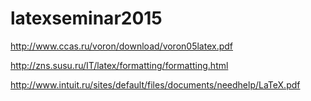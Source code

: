 # latexseminar2015

http://www.ccas.ru/voron/download/voron05latex.pdf

http://zns.susu.ru/IT/latex/formatting/formatting.html

http://www.intuit.ru/sites/default/files/documents/needhelp/LaTeX.pdf
